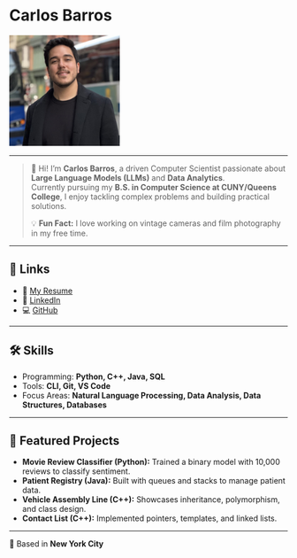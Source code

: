 # Carlos Barros

<img src="profile.jpg" alt="Profile Photo" width="200"/>

---

> 👋 Hi! I’m **Carlos Barros**, a driven Computer Scientist passionate about **Large Language Models (LLMs)** and **Data Analytics**.  
> Currently pursuing my **B.S. in Computer Science at CUNY/Queens College**, I enjoy tackling complex problems and building practical solutions.  
>
> 💡 **Fun Fact:** I love working on vintage cameras and film photography in my free time.  

---

## 🔗 Links
- 📄 [My Resume](CarlosB_CE2025.pdf)
- 💼 [LinkedIn](https://www.linkedin.com/in/cmbarrosb)
- 💻 [GitHub](https://github.com/cmbarrosb)

---

## 🛠️ Skills
- Programming: **Python, C++, Java, SQL**
- Tools: **CLI, Git, VS Code**
- Focus Areas: **Natural Language Processing, Data Analysis, Data Structures, Databases**

---

## 📌 Featured Projects
- **Movie Review Classifier (Python):** Trained a binary model with 10,000 reviews to classify sentiment.  
- **Patient Registry (Java):** Built with queues and stacks to manage patient data.  
- **Vehicle Assembly Line (C++):** Showcases inheritance, polymorphism, and class design.  
- **Contact List (C++):** Implemented pointers, templates, and linked lists.  

---

📍 Based in **New York City**
